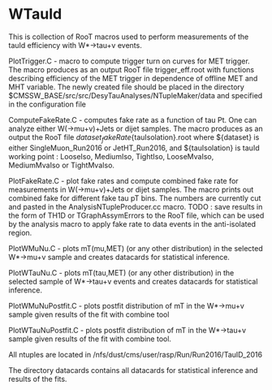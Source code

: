 # WTauId

This is collection of RooT macros used to perform measurements
of the tauId efficiency with W*->tau+v events.

PlotTrigger.C - macro to compute trigger turn on curves for
MET trigger. The macro produces as an output RooT file 
trigger_eff.root with functions describing efficiency of
the MET trigger in dependence of offline MET and 
MHT variable. The newly created file should be placed in the
directory $CMSSW_BASE/src/src/DesyTauAnalyses/NTupleMaker/data
and specified in the configuration file 

ComputeFakeRate.C - computes fake rate as 
a function of tau Pt. One can analyze
either W(->mu+v)+Jets or dijet samples.
The macro produces as an output the RooT file
${dataset}_fakeRate${tauIsolation}.root
where ${dataset} is either SingleMuon_Run2016 or 
JetHT_Run2016, and ${tauIsolation} is tauId
working point : LooseIso, MediumIso, TightIso,
LooseMvaIso, MediumMvaIso or TightMvaIso.

PlotFakeRate.C - plot fake rates and compute
combined fake rate for measurements in
W(->mu+v)+Jets or dijet samples. The macro prints out
combined fake for different fake tau pT bins.
The numbers are currently cut and pasted in
the AnalysisNTupleProducer.cc macro. TODO : save 
results in the form of TH1D or TGraphAssymErrors 
to the RooT file, which can be used by the analysis macro 
to apply fake rate to data events in the anti-isolated region.

PlotWMuNu.C - plots mT(mu,MET) (or any other distribution)
in the selected W*->mu+v sample and creates
datacards for statistical inference.

PlotWTauNu.C - plots mT(tau,MET) (or any other distribution)
in the selected sample of W*->tau+v events and
creates datacards for statistical inference.

PlotWMuNuPostfit.C - plots postfit distribution of mT
in the W*->mu+v sample given results of the fit
with combine tool

PlotWTauNuPostfit.C - plots postfit distribution of mT
in the W*->tau+v sample given results of the fit
with combine tool.

All ntuples are located in
/nfs/dust/cms/user/rasp/Run/Run2016/TauID_2016

The directory datacards contains all datacards for
statistical inference and results of the fits.
 